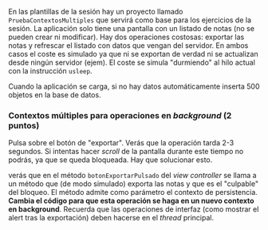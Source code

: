 

En las plantillas de la sesión hay un proyecto llamado `PruebaContextosMultiples` que servirá como base para los ejercicios de la sesión. La aplicación solo tiene una pantalla con un listado de notas (no se pueden crear ni modificar). Hay dos operaciones costosas: exportar las notas y refrescar el listado con datos que vengan del servidor. En ambos casos el coste es simulado ya que ni se exportan de verdad ni se actualizan desde ningún servidor (ejem). El coste se simula "durmiendo" al hilo actual con la instrucción `usleep`.

Cuando la aplicación se carga, si no hay datos automáticamente inserta 500 objetos en la base de datos.


### Contextos múltiples para operaciones en *background* (2 puntos)

Pulsa sobre el botón de "exportar". Verás que la operación tarda 2-3 segundos. Si intentas hacer *scroll* de la pantalla durante este tiempo no podrás, ya que se queda bloqueada. Hay que solucionar esto.

verás que en el método `botonExportarPulsado` del *view controller* se llama a un método que (de modo simulado) exporta las notas y que es el "culpable" del bloqueo. El método admite como parámetro el contexto de persistencia. **Cambia el código para que esta operación se haga en un nuevo contexto en background**. Recuerda que las operaciones de interfaz (como mostrar el alert tras la exportación) deben hacerse en el *thread* principal.


